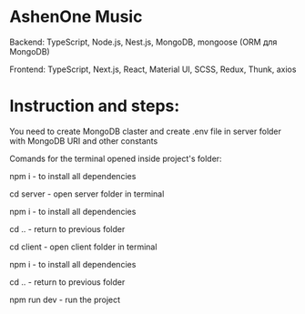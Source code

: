 # AshenOne Music

Backend: TypeScript, Node.js, Nest.js, MongoDB, mongoose (ORM для MongoDB)

Frontend: TypeScript, Next.js, React, Material UI, SCSS, Redux, Thunk, axios


# Instruction and steps:

You need to create MongoDB claster and create .env file in server folder with MongoDB URI and other constants

Comands for the terminal opened inside project's folder:

npm i - to install all dependencies

cd server - open server folder in terminal

npm i - to install all dependencies

cd .. - return to previous folder

cd client - open client folder in terminal

npm i - to install all dependencies

cd .. - return to previous folder

npm run dev - run the project
